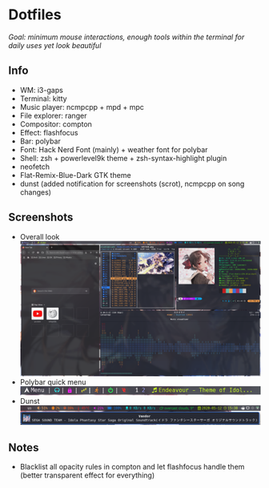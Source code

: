 Dotfiles
========================
*Goal: minimum mouse interactions, enough tools within the terminal for daily uses yet look beautiful*

## Info
* WM: i3-gaps
* Terminal: kitty
* Music player: ncmpcpp + mpd + mpc
* File explorer: ranger
* Compositor: compton
* Effect: flashfocus
* Bar: polybar
* Font: Hack Nerd Font (mainly) + weather font for polybar
* Shell: zsh + powerlevel9k theme + zsh-syntax-highlight plugin
* neofetch
* Flat-Remix-Blue-Dark GTK theme
* dunst (added notification for screenshots (scrot), ncmpcpp on song changes)

## Screenshots
* Overall look
![alt text](https://github.com/develFoss/dotfiles/blob/master/Pictures/Screenshots/screenshot.png)
* Polybar quick menu
![alt text](https://github.com/develFoss/dotfiles/blob/master/Pictures/Screenshots/polybar.png)
* Dunst
![alt text](https://github.com/develFoss/dotfiles/blob/master/Pictures/Screenshots/dunst.png)

## Notes
* Blacklist all opacity rules in compton and let flashfocus handle them (better transparent effect for everything)
